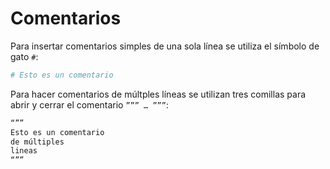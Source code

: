 # Comentarios

Para insertar comentarios simples de una sola línea se utiliza el símbolo de gato `#`:
```python
# Esto es un comentario
```
   
Para hacer comentarios de múltples líneas se utilizan tres comillas para abrir y cerrar el comentario `””” … ”””`:
```python
“””
Esto es un comentario
de múltiples
lineas
“””
```
	
